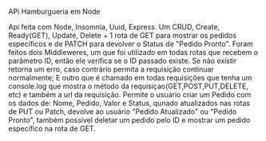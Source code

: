 APi Hamburgueria em Node

Api feita com Node, Insomnia, Uuid, Express. 
Um CRUD, Create, Ready(GET), Update, Delete + 1 rota de GET para mostrar os pedidos específicos e de PATCH para devolver o Status de "Pedido Pronto".
Foram feitos dois Middleweres, um que foi utilizado em todas rotas que recebem o parâmetro ID, então ele verifica se o ID passado existe. Se não existir retorna um erro, caso contrário permita a requisição continuar normalmente; E outro que  é chamado em todas requisições que tenha um console.log que mostra o método da requisiçao(GET,POST,PUT,DELETE, etc) e também a url da requisição.
Permite o usuário criar um Pedido com os dados de: Nome, Pedido, Valor e Status, qunado atualizados nas rotas de PUT ou Patch, devolve ao usuário "Pedido Atualizado" ou "Pedido Pronto", também possível deletar um pedido pelo ID e mostrar um pedido específico na rota de GET.
